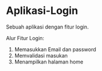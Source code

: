 # Aplikasi-Login
Sebuah aplikasi dengan fitur login.

Alur Fitur Login:
  1. Memasukkan Email dan password
  2. Memvalidasi masukan
  3. Menampilkan halaman home
